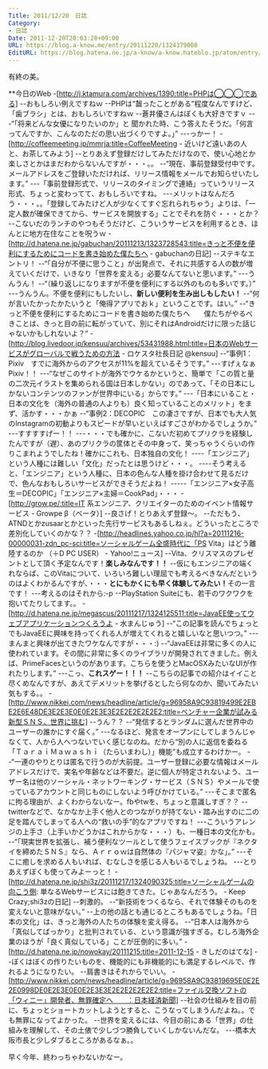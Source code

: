 ```yaml
---
Title: 2011/12/20　日誌
Category:
- 日誌
Date: 2011-12-20T20:03:28+09:00
URL: https://blog.a-know.me/entry/20111220/1324379008
EditURL: https://blog.hatena.ne.jp/a-know/a-know.hateblo.jp/atom/entry/12921228815727979372
---
```


有終の美。


**今日のWeb
-[http://j.ktamura.com/archives/1390:title=PHPは◯◯◯である]
--おもしろい例えですねｗ
--PHPは“齧ったことがある”程度なんですけど、「歯ブラシ」とは、おもしろいですねｗ
--蒼井優さんはぼくも大好きですｖ
---“「将来どんな女優になりたいのか」と 聞かれた時、こう答えたそうだ。「何言ってんですか、こんなのただの思い出づくりですよ。」”
---っかー！
-[http://coffeemeeting.jp/mmrja:title=CoffeeMeeting - 近いけど遠いあの人と、お茶してみよう]
--とりあえず登録だけしてみただけなので、使い心地とか楽しさとかはまだわからないんですが・・・。。
--“現在、事前登録受付中です。メールアドレスをご登録いただければ、リリース情報をメールでお知らせいたします。”
---「事前登録形式で、リリースのタイミングで連絡」っていうリリース形式、ちょっと変わってて、おもしろいですね。
---メリットはなんだろう・・・。。「登録してみたけど人が少なくてすぐ忘れられちゃう」よりは、「一定人数が確保できてから、サービスを開放する」ことでそれを防ぐ・・・とか？
--こないだのランチのやつもそうだけど、こういうサービスを利用するとき、ほんとに地方在住なことを呪うｗ
-[http://d.hatena.ne.jp/gabuchan/20111213/1323728543:title=きっと不便を便利にするためにコードを書き始めた僕たちへ - gabuchanの日記]
--ステキなエントリ！
--“「自分が不便に思うこと」が出発点で、それに共感する人の数が増えていくだけで、いきなり「世界を変える」必要なんてないと思います。”
---うんうん！
--“（繰り返しになりますが不便を便利にする以外のものも多いです。）”
---うんうん。不便を便利にもしたいし、<span class="deco" style="font-weight:bold;">新しい便利を生み出しもしたい！</span>
--“何が言いたかったかたいうと「俺得アプリでおｋ」ということです。はい。”
--“きっと不便を便利にするためにコードを書き始めた僕たちへ　　僕たちがやるべきことは、きっと目の前に転がっていて、別にそれはAndroidだけに限った話じゃないかもしれないよ？”
-[http://blog.livedoor.jp/kensuu/archives/53431988.html:title=日本のWebサービスがグローバルで戦うための方法 - ロケスタ社長日記 @kensuu]
--“事例1：Pixiv　すでに海外からのアクセスが11%を超えているそうです。”
---すげぇなぁPixiv！！
---“なぜこのサイトが海外でウケるかというと、簡単で「この質と量の二次元イラストを集められる国は日本しかない」のであって、「その日本にしかないコンテンツのファンが世界中にいる」からです。”
---「日本にいること・日本の文化を（海外の普通の人よりも）良く知っていることのメリット」をまず、活かす・・・かぁ
--“事例2：DECOPIC　この凄さですが、日本でも大人気のInstagramの初動よりもスピードが早いといえばすごさがわかるでしょうか。”
---すすすすげー！！
---・・・でも確かに、こないだ初めてプリクラを経験したんですが（遅）、あのプリクラの筐体とその中身って、笑っちゃうくらいの作りこまれようでしたね！確かにこれも、日本独自の文化！
----「エンジニア」という人種には難しい「文化」だったとは思うけど・・・。
----そう考えると、「エンジニア」という人種に、日本の色んな人種を掛け合わせて見るだけで、色んなおもしろいサービスができそうだよね！
-----「エンジニア×女子高生＝DECOPIC」「エンジニア×主婦＝CookPad」・・・
-[http://grow.pe/:title=IT 系エンジニア、クリエイターのためのイベント情報サービス - Growpe β（ベータ）]
--良さげ！とりあえず登録〜。
--ただもう、ATNDとかzusaarとかといった先行サービスもあるしねぇ。どういったところで差別化していくのかな？？
-[http://headlines.yahoo.co.jp/hl?a=20111216-00000031-zdn_pc-sci:title=ソーシャルゲーム全盛時代に「PS Vita」はどう離陸するのか （＋D PC USER） - Yahoo!ニュース]
--Vita、クリスマスのプレゼントとして頂く予定なんです！<span class="deco" style="font-weight:bold;">楽しみなんです！！</span>
--仮にもエンジニアの端くれならば、このVitaについて、いろいろ難しい理屈でも考えるべきなんだというのはよくわかるんですが、・・・<span class="deco" style="font-weight:bold;">とにもかくにも早く体験してみたい！</span>その一言です！
---考えるのはそれから:-p
--PlayStation Suiteにも、若干のワクワクを抱いてたりしてます。。
-[http://d.hatena.ne.jp/megascus/20111217/1324125511:title=JavaEE使ってウェブアプリケーションつくろうよ - 水まんじゅう]
--“この記事を読んでちょっとでもJavaEEに興味を持ってくれる人が増えてくれると嬉しいなと思いつつ。”
---まんまと興味が出てきたワケなんですが・・・:)
--“JavaEEは非常に多くの人に使われています。その間に非常に多くのライブラリが開発されてきました。例えば、PrimeFacesというのがあります。こちらを使うとMacOSXみたいなUIが作れたりします。”
---こっ、<span class="deco" style="font-weight:bold;">これスゲー！！！</span>
--こちらの記事での紹介はイイこと尽くめなんですが、あえてデメリットを挙げるとしたら何なのか、聞いてみたい気もする。。
-[http://www.nikkei.com/news/headline/article/g=96958A9C93819499E2EBE2E6E48DE3E2E3E0E0E2E3E3E2E2E2E2E2E2:title=ベンチャー企業が試みる新型ＳＮＳ、世界に挑む]
--うん？？
--“発信するとランダムに選んだ世界中のユーザーの誰かにすぐ届く。”
---なるほど、発言をオープンにしてしまうんじゃなくて、人から人へつないでいく感じなのね。だから“別の人に返信を委ねる「ＴａｒａｉＭａｗａｓｈｉ（たらいまわし）」機能”も成立するわけかー。
--“一連のやりとりは匿名で行うのが大前提。ユーザー登録に必要な情報はメールアドレスだけで、実名や年齢などは不要だ。逆に個人が特定されないよう、ユーザー名は他のソーシャル・ネットワーキング・サービス（ＳＮＳ）やメールで使っているアカウントと同じものにしないよう呼びかけている。”
---そこまで匿名に拘る理由が、よくわからないなー。fbやtwを、ちょっと意識しすぎ？？
--twitterなどで、なかなか上手く他人とのつながりが持てない・踏み出すのに二の足を踏んでしまってる人への“救いの手”的なアプリですね！
---こういうアレンジの上手さ（上手いかどうかはこれからかな・・・）も、一種日本の文化かも。
--“「現実世界を拡張し、補う便利なツールとして使うフェイスブックが『ネクタイを締めたＳＮＳ』なら、Ａｒｒｏｗは自然体の『パジャマ姿』かな」。”
---そこに癒しを求める人もいれば、むなしさを感じる人もいるでしょうね。
---とりあえずぼくも使ってみよーっと！
-[http://d.hatena.ne.jp/shi3z/20111217/1324090325:title=ソーシャルゲームの向こう側: 単なるWebサービスには飽きてきた。じゃあなんだろう。 - Keep Crazy;shi3zの日記]
--刺激的。
--“新技術をつくるなら、それで体験そのものを変えないと意味がない。”
--上の他の話とも通じるところもあるでしょうね。「日本の文化」は、きっと海外の人たちの体験を変え得る。
--“日本人は海外から「真似してばっかり」と批判されている、という意識が強すぎる。むしろ海外企業のほうが「良く真似している」ことが圧倒的に多い。”
-[http://d.hatena.ne.jp/nowokay/20111215:title=2011-12-15 - きしだのはてな]
--ぼくはぼくの作りたいものを、機能的にも非機能的にも満足するレベルで、作れるようになりたい。
--肩書きはそれからでいい。
-[http://www.nikkei.com/news/headline/article/g=96958A9C93819695E0E2E2E0998DE0E2E3E0E0E2E3E3E2E2E2E2E2E2:title=ファイル交換ソフトの「ウィニー」開発者、無罪確定へ　　：日本経済新聞]
--社会の仕組みを目の前に、ちょっとショートカットしようとすると、こうなってしまうんだよね。。でも無罪になってよかった。
--世界を変えるには、今目の前にある「世界」の仕組みを理解して、その土俵で少しづつ勝負していくしかないんだな。
---橋本大阪市長と少しダブるところがあるなぁ。。



早く今年、終わっちゃわないかなー。


<script src="https://moshi-moshi.moshimo.works/moshimoshi/a_know_blog/20111220-1324379008?title=2011/12/20%E3%80%80%E6%97%A5%E8%AA%8C"></script>
